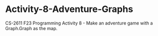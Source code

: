 # Activity-8-Adventure-Graphs
CS-2611 F23 Programming Activity 8 - Make an adventure game with a Graph.Graph as the map.
